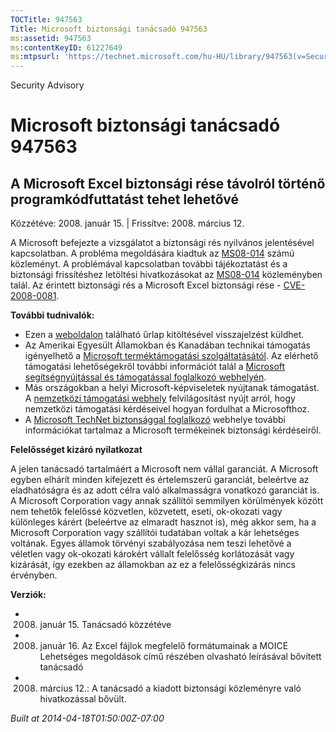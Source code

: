 ```yaml
---
TOCTitle: 947563
Title: Microsoft biztonsági tanácsadó 947563
ms:assetid: 947563
ms:contentKeyID: 61227649
ms:mtpsurl: 'https://technet.microsoft.com/hu-HU/library/947563(v=Security.10)'
---
```


Security Advisory

Microsoft biztonsági tanácsadó 947563
=====================================

A Microsoft Excel biztonsági rése távolról történő programkódfuttatást tehet lehetővé
-------------------------------------------------------------------------------------

Közzétéve: 2008. január 15. | Frissítve: 2008. március 12.

A Microsoft befejezte a vizsgálatot a biztonsági rés nyilvános jelentésével kapcsolatban. A probléma megoldására kiadtuk az [MS08-014](http://technet.microsoft.com/security/bulletin/ms08-014) számú közleményt. A problémával kapcsolatban további tájékoztatást és a biztonsági frissítéshez letöltési hivatkozásokat az [MS08-014](http://technet.microsoft.com/security/bulletin/ms08-014) közleményben talál. Az érintett biztonsági rés a Microsoft Excel biztonsági rése - [CVE-2008-0081](http://www.cve.mitre.org/cgi-bin/cvename.cgi?name=cve-2008-0081).

**További tudnivalók:**

-   Ezen a [weboldalon](https://support.microsoft.com/common/survey.aspx?scid=sw;en;1257&amp;showpage=1&amp;ws=technet&amp;sd=tech) található űrlap kitöltésével visszajelzést küldhet.
-   Az Amerikai Egyesült Államokban és Kanadában technikai támogatás igényelhető a [Microsoft terméktámogatási szolgáltatásától](http://go.microsoft.com/fwlink/?linkid=21131). Az elérhető támogatási lehetőségekről további információt talál a [Microsoft segítségnyújtással és támogatással foglalkozó webhelyén](http://support.microsoft.com/).
-   Más országokban a helyi Microsoft-képviseletek nyújtanak támogatást. A [nemzetközi támogatási webhely](http://go.microsoft.com/fwlink/?linkid=21155) felvilágosítást nyújt arról, hogy nemzetközi támogatási kérdéseivel hogyan fordulhat a Microsofthoz.
-   A [Microsoft TechNet biztonsággal foglalkozó](http://go.microsoft.com/fwlink/?linkid=21132) webhelye további információkat tartalmaz a Microsoft termékeinek biztonsági kérdéseiről.

**Felelősséget kizáró nyilatkozat**

A jelen tanácsadó tartalmáért a Microsoft nem vállal garanciát. A Microsoft egyben elhárít minden kifejezett és értelemszerű garanciát, beleértve az eladhatóságra és az adott célra való alkalmasságra vonatkozó garanciát is. A Microsoft Corporation vagy annak szállítói semmilyen körülmények között nem tehetők felelőssé közvetlen, közvetett, eseti, ok-okozati vagy különleges kárért (beleértve az elmaradt hasznot is), még akkor sem, ha a Microsoft Corporation vagy szállítói tudatában voltak a kár lehetséges voltának. Egyes államok törvényi szabályozása nem teszi lehetővé a véletlen vagy ok-okozati károkért vállalt felelősség korlátozását vagy kizárását, így ezekben az államokban az ez a felelősségkizárás nincs érvényben.

**Verziók:**

-   2008. január 15. Tanácsadó közzétéve
-   2008. január 16. Az Excel fájlok megfelelő formátumainak a MOICE Lehetséges megoldások című részében olvasható leírásával bővített tanácsadó
-   2008. március 12.: A tanácsadó a kiadott biztonsági közleményre való hivatkozással bővült.

*Built at 2014-04-18T01:50:00Z-07:00*
